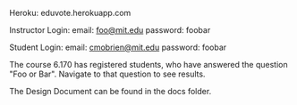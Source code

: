 Heroku: eduvote.herokuapp.com

Instructor Login:
email: foo@mit.edu
password: foobar

Student Login:
email: cmobrien@mit.edu
password: foobar

The course 6.170 has registered students, who have answered the question "Foo or Bar". Navigate to that question to see results.

The Design Document can be found in the docs folder.
